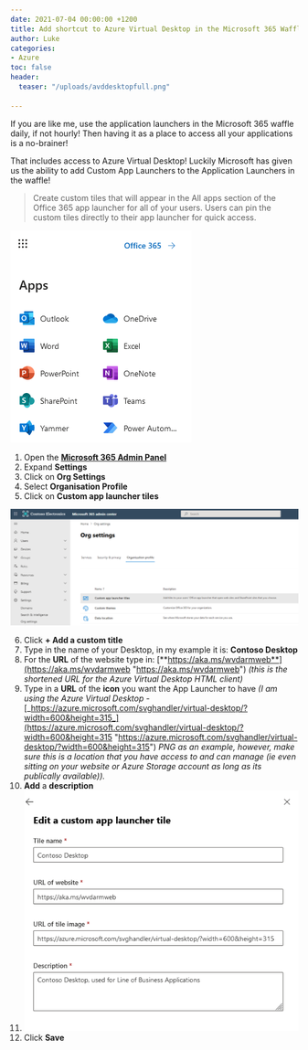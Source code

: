 ```yaml
---
date: 2021-07-04 00:00:00 +1200
title: Add shortcut to Azure Virtual Desktop in the Microsoft 365 Waffle
author: Luke
categories:
- Azure
toc: false
header:
  teaser: "/uploads/avddesktopfull.png"

---
```

If you are like me, use the application launchers in the Microsoft 365 waffle daily, if not hourly! Then having it as a place to access all your applications is a no-brainer! 

That includes access to Azure Virtual Desktop! Luckily Microsoft has given us the ability to add Custom App Launchers to the Application Launchers in the waffle!

> Create custom tiles that will appear in the All apps section of the ‎Office 365‎ app launcher for all of your users. Users can pin the custom tiles directly to their app launcher for quick access.

![](/uploads/m365_waffle_default.png)

1. Open the [**Microsoft 365 Admin Panel**](https://admin.microsoft.com/#/homepage "M365 Admin")
2. Expand **Settings**
3. Click on **Org Settings**
4. Select **Organisation Profile**
5. Click on **Custom app launcher tiles**

![](/uploads/m365_customapplaunchertitle.png)

 6. Click **+ Add a custom title**
 7. Type in the name of your Desktop, in my example it is: **Contoso Desktop**
 8. For the **URL** of the website type in: [**https://aka.ms/wvdarmweb**](https://aka.ms/wvdarmweb "https://aka.ms/wvdarmweb") _(this is the shortened URL for the Azure Virtual Desktop HTML client)_
 9. Type in a **URL** of the **icon** you want the App Launcher to have _(I am using the Azure Virtual Desktop -_ [_https://azure.microsoft.com/svghandler/virtual-desktop/?width=600&height=315_](https://azure.microsoft.com/svghandler/virtual-desktop/?width=600&height=315 "https://azure.microsoft.com/svghandler/virtual-desktop/?width=600&height=315") _PNG as an example, however, make sure this is a location that you have access to and can manage (ie even sitting on your website or Azure Storage account as long as its publically available))._
10. **Add** a **description**
11. ![](/uploads/m365_customapplaunchertitle1.png)
12. Click **Save**